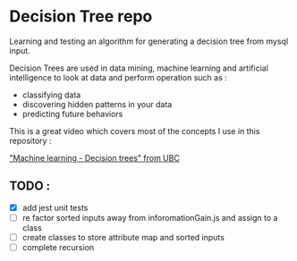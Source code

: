# Decision Tree repo



Learning and testing an algorithm for generating a decision tree from mysql input. 

Decision Trees are used in data mining, machine learning and artificial intelligence to look at data and perform operation such as : 

- classifying data
- discovering hidden patterns in your data
- predicting future behaviors

This is a great video which covers most of the concepts I use in this repository :

["Machine learning - Decision trees" from UBC](https://www.youtube.com/watch?v=-dCtJjlEEgM)


## TODO :
- [x] add jest unit tests
- [ ] re factor sorted inputs away from inforomationGain.js and assign to a class
- [ ] create classes to store attribute map and sorted inputs
- [ ] complete recursion
